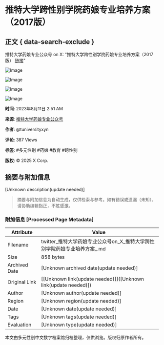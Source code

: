 # 推特大学跨性别学院药娘专业培养方案（2017版）

## 正文 { data-search-exclude }


推特大学药娘专业公众号 on X: "推特大学跨性别学院药娘专业培养方案（2017版） [链接](https://t.co/GZHCVut6mK)"

![Image](https://pbs.twimg.com/media/F3N9Glza0AAzIJ_?format=png&name=small)

![Image](https://pbs.twimg.com/media/F3N9GlsbgAElT_t?format=png&name=small)

![Image](https://pbs.twimg.com/media/F3N9Glra0AAEcji?format=png&name=small)

![Image](https://pbs.twimg.com/media/F3N9GlsbgAAYj_S?format=png&name=small)

**时间**: 2023年8月11日 2:51 AM

**来源**: [推特大学药娘专业公众号](https://x.com/tuniversityxyn)

**作者**: @tuniversityxyn

**评论**: 387 Views

**标签**: #多元性别 #药娘 #教育 #跨性别

**版权**: © 2025 X Corp.
<!-- tcd_original_link https://twitter.com/tuniversityxyn/status/1689831867892240384 -->


## 摘要与附加信息

<!-- tcd_abstract -->
[Unknown description(update needed)]
<!-- tcd_abstract_end -->

> 摘要与附加信息为自动生成，仅供检索与参考。如有错误或遗漏（未知），请协助编辑指正，不胜感激。

### 附加信息 [Processed Page Metadata]

| Attribute       | Value                                  |
|-----------------|----------------------------------------|
| Filename        | twitter_推特大学药娘专业公众号on_X_推特大学跨性别学院药娘专业培养方案_.md                             |
| Size            | 858 bytes                           |
| Archived Date   | [Unknown archived date(update needed)]                             |
| Original Link   | [[Unknown link(update needed)]]([Unknown link(update needed)])                       |
| Author          | [Unknown author(update needed)]                               |
| Region          | [Unknown region(update needed)]                               |
| Date            | [Unknown date(update needed)]                                 |
| Tags            | [Unknown tags(update needed)]                                 |
| Evaluation            | [Unknown type(update needed)]                                 |
<!-- tcd_table_end -->

本文由多元性别中文数字档案馆归档整理，仅供浏览。版权归原作者所有。

